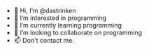 - 👋 Hi, I’m @dastrinken
- 👀 I’m interested in programming
- 🌱 I’m currently learning programming
- 💞️ I’m looking to collaborate on programming
- 📫 Don't contact me.

<!---
dastrinken/dastrinken is a ✨ special ✨ repository because its `README.md` (this file) appears on your GitHub profile.
You can click the Preview link to take a look at your changes.
--->
